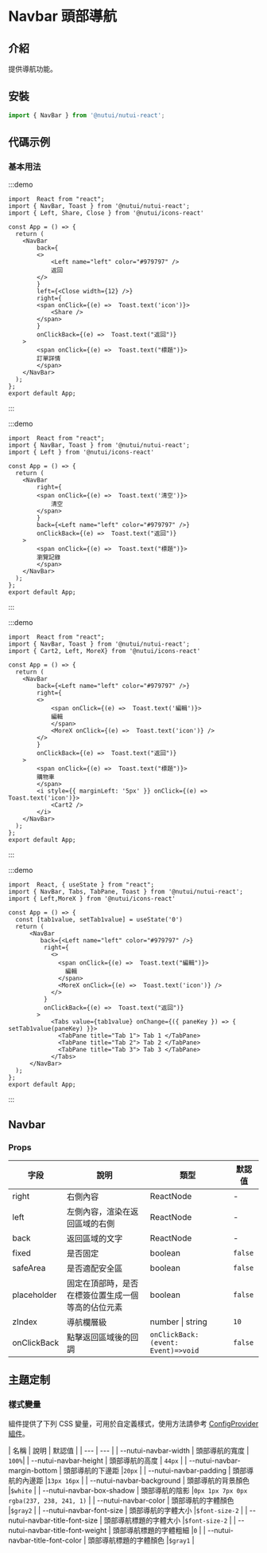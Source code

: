 # Navbar 頭部導航

## 介紹 


提供導航功能。

## 安裝

```ts
import { NavBar } from '@nutui/nutui-react';
```

## 代碼示例

### 基本用法

:::demo
```tsx
import  React from "react";
import { NavBar, Toast } from '@nutui/nutui-react';
import { Left, Share, Close } from '@nutui/icons-react'

const App = () => {
  return ( 
    <NavBar
        back={
        <>
            <Left name="left" color="#979797" />
            返回
        </>
        }
        left={<Close width={12} />}
        right={
        <span onClick={(e) =>  Toast.text('icon')}>
            <Share />
        </span>
        }
        onClickBack={(e) =>  Toast.text("返回")}
    >
        <span onClick={(e) =>  Toast.text("標題")}>
        訂單詳情
        </span>
    </NavBar>
  );
};  
export default App;

```
:::

:::demo
```tsx
import  React from "react";
import { NavBar, Toast } from '@nutui/nutui-react';
import { Left } from '@nutui/icons-react'

const App = () => {
  return ( 
    <NavBar
        right={
        <span onClick={(e) =>  Toast.text('清空')}>
            清空
        </span>
        }
        back={<Left name="left" color="#979797" />}
        onClickBack={(e) =>  Toast.text("返回")}
    >
        <span onClick={(e) =>  Toast.text("標題")}>
        瀏覽記錄
        </span>
    </NavBar>
  );
};  
export default App;

```
:::

:::demo
```tsx
import  React from "react";
import { NavBar, Toast } from '@nutui/nutui-react';
import { Cart2, Left, MoreX} from '@nutui/icons-react'

const App = () => {
  return ( 
    <NavBar
        back={<Left name="left" color="#979797" />}
        right={
        <>
            <span onClick={(e) =>  Toast.text('編輯')}>
            編輯
            </span>
            <MoreX onClick={(e) =>  Toast.text('icon')} />
        </>
        }
        onClickBack={(e) =>  Toast.text("返回")}
    >
        <span onClick={(e) =>  Toast.text("標題")}>
        購物車
        </span>
        <i style={{ marginLeft: '5px' }} onClick={(e) =>  Toast.text('icon')}>
            <Cart2 />
        </i>
    </NavBar>
  );
};  
export default App;

```
:::

:::demo
```tsx
import  React, { useState } from "react";
import { NavBar, Tabs, TabPane, Toast } from '@nutui/nutui-react';
import { Left,MoreX } from '@nutui/icons-react'

const App = () => {
  const [tab1value, setTab1value] = useState('0')
  return (   
      <NavBar
         back={<Left name="left" color="#979797" />}
          right={
            <>
              <span onClick={(e) =>  Toast.text("編輯")}>
                編輯
              </span>
              <MoreX onClick={(e) =>  Toast.text('icon')} />
            </>
          }
          onClickBack={(e) =>  Toast.text("返回")}
        >
            <Tabs value={tab1value} onChange={({ paneKey }) => { setTab1value(paneKey) }}>
              <TabPane title="Tab 1"> Tab 1 </TabPane>
              <TabPane title="Tab 2"> Tab 2 </TabPane>
              <TabPane title="Tab 3"> Tab 3 </TabPane>
            </Tabs>
      </NavBar>
  );
};  
export default App;

```
:::

## Navbar

### Props  

| 字段 | 說明 | 類型    | 默認值  |
|------------|--------------------|---------|---------|
| right | 右側內容 | ReactNode  | -       |
| left        | 左側內容，渲染在返回區域的右側 | ReactNode  | -       |   
| back        | 返回區域的文字 | ReactNode  | -       |   
| fixed            | 是否固定 | boolean  | `false`       |   
| safeArea | 是否適配安全區 | boolean  | `false`       |   
| placeholder      | 固定在頂部時，是否在標簽位置生成一個等高的佔位元素 | boolean  | `false`    |
| zIndex           | 導航欄層級           | number \| string  | `10`    |
| onClickBack             | 點擊返回區域後的回調 | `onClickBack:(event: Event)=>void` | `false`|


## 主題定制

### 樣式變量

組件提供了下列 CSS 變量，可用於自定義樣式，使用方法請參考 [ConfigProvider 組件](#/zh-CN/component/configprovider)。

| 名稱 | 說明 | 默認值 |
| --- | --- |
| --nutui-navbar-width | 頭部導航的寬度 | `100%`|
| --nutui-navbar-height | 頭部導航的高度 | `44px` |
| --nutui-navbar-margin-bottom | 頭部導航的下邊距 |`20px` |
| --nutui-navbar-padding | 頭部導航的內邊距 |`13px 16px` |
| --nutui-navbar-background | 頭部導航的背景顏色 |`$white` |
| --nutui-navbar-box-shadow | 頭部導航的陰影 |`0px 1px 7px 0px rgba(237, 238, 241, 1)` |
| --nutui-navbar-color | 頭部導航的字體顏色 |`$gray2` |
| --nutui-navbar-font-size | 頭部導航的字體大小 |`$font-size-2` |
| --nutui-navbar-title-font-size | 頭部導航標題的字體大小 |`$font-size-2` |
| --nutui-navbar-title-font-weight | 頭部導航標題的字體粗細 |`0` |
| --nutui-navbar-title-font-color | 頭部導航標題的字體顏色 |`$gray1` |



